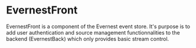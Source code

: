 


EvernestFront
============


EvernestFront is a component of the Evernest event store. It's purpose is to
add user authentication and source management functionnalities to the backend
(EvernestBack) which only provides basic stream control.
